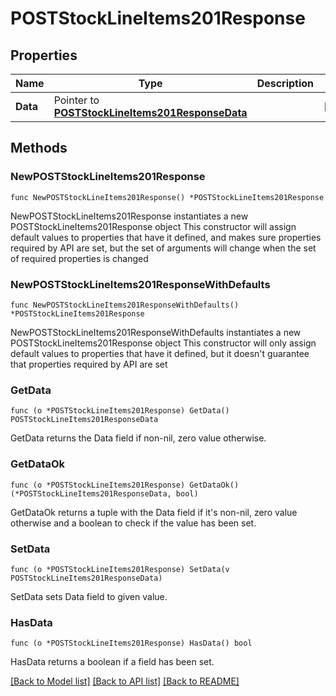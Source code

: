 # POSTStockLineItems201Response

## Properties

Name | Type | Description | Notes
------------ | ------------- | ------------- | -------------
**Data** | Pointer to [**POSTStockLineItems201ResponseData**](POSTStockLineItems201ResponseData.md) |  | [optional] 

## Methods

### NewPOSTStockLineItems201Response

`func NewPOSTStockLineItems201Response() *POSTStockLineItems201Response`

NewPOSTStockLineItems201Response instantiates a new POSTStockLineItems201Response object
This constructor will assign default values to properties that have it defined,
and makes sure properties required by API are set, but the set of arguments
will change when the set of required properties is changed

### NewPOSTStockLineItems201ResponseWithDefaults

`func NewPOSTStockLineItems201ResponseWithDefaults() *POSTStockLineItems201Response`

NewPOSTStockLineItems201ResponseWithDefaults instantiates a new POSTStockLineItems201Response object
This constructor will only assign default values to properties that have it defined,
but it doesn't guarantee that properties required by API are set

### GetData

`func (o *POSTStockLineItems201Response) GetData() POSTStockLineItems201ResponseData`

GetData returns the Data field if non-nil, zero value otherwise.

### GetDataOk

`func (o *POSTStockLineItems201Response) GetDataOk() (*POSTStockLineItems201ResponseData, bool)`

GetDataOk returns a tuple with the Data field if it's non-nil, zero value otherwise
and a boolean to check if the value has been set.

### SetData

`func (o *POSTStockLineItems201Response) SetData(v POSTStockLineItems201ResponseData)`

SetData sets Data field to given value.

### HasData

`func (o *POSTStockLineItems201Response) HasData() bool`

HasData returns a boolean if a field has been set.


[[Back to Model list]](../README.md#documentation-for-models) [[Back to API list]](../README.md#documentation-for-api-endpoints) [[Back to README]](../README.md)



